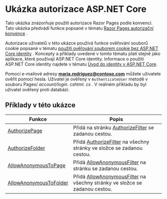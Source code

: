 # <a name="aspnet-core-authorization-sample"></a>Ukázka autorizace ASP.NET Core

Tato ukázka znázorňuje použití autorizace Razor Pages podle konvencí. Tato ukázka předvádí funkce popsané v tématu [Razor Pages autorizační konvence](https://docs.microsoft.com/aspnet/core/security/authorization/razor-pages-authorization) .

Autorizace uživatelů v této ukázce používá funkce ověřování souborů cookie popsané v tématu [použití ověřování souborem cookie bez ASP.NET Core identity](https://docs.microsoft.com/aspnet/core/security/authentication/cookie) . Koncepty a příklady uvedené v tomto tématu platí stejně jako aplikace, které používají ASP.NET Core identity. Informace o použití ASP.NET Core identity najdete v tématu [Úvod do identity v ASP.NET Core](https://docs.microsoft.com/aspnet/core/security/authentication/identity).

Pomocí e-mailové adresy **maria.rodriguez@contoso.com** můžete uživatele ověřit pomocí hesla. Uživatel je ověřený v `AuthenticateUser` metodě v souboru Pages/ *account/login. cshtml. cs* . V reálném příkladu by byl uživatel ověřený proti databázi.

## <a name="examples-in-this-sample"></a>Příklady v této ukázce

| Funkce | Popis |
| --- | --- |
| [AuthorizePage](https://docs.microsoft.com/dotnet/api/microsoft.extensions.dependencyinjection.pageconventioncollectionextensions.authorizepage) | Přidá na stránku [AuthorizeFilter](https://docs.microsoft.com/dotnet/api/microsoft.aspnetcore.mvc.authorization.authorizefilter) se zadanou cestou. |
| [AuthorizeFolder](https://docs.microsoft.com/dotnet/api/microsoft.extensions.dependencyinjection.pageconventioncollectionextensions.authorizefolder) | Přidá [AuthorizeFilter](https://docs.microsoft.com/dotnet/api/microsoft.aspnetcore.mvc.authorization.authorizefilter) na všechny stránky ve složce se zadanou cestou. |
| [AllowAnonymousToPage](https://docs.microsoft.com/dotnet/api/microsoft.extensions.dependencyinjection.pageconventioncollectionextensions.allowanonymoustopage) | Přidá [AllowAnonymousFilter](https://docs.microsoft.com/dotnet/api/microsoft.aspnetcore.mvc.authorization.allowanonymousfilter) na stránku se zadanou cestou. |
| [AllowAnonymousToFolder](https://docs.microsoft.com/dotnet/api/microsoft.extensions.dependencyinjection.pageconventioncollectionextensions.allowanonymoustofolder) | Přidá [AllowAnonymousFilter](https://docs.microsoft.com/dotnet/api/microsoft.aspnetcore.mvc.authorization.allowanonymousfilter) na všechny stránky ve složce se zadanou cestou. |
